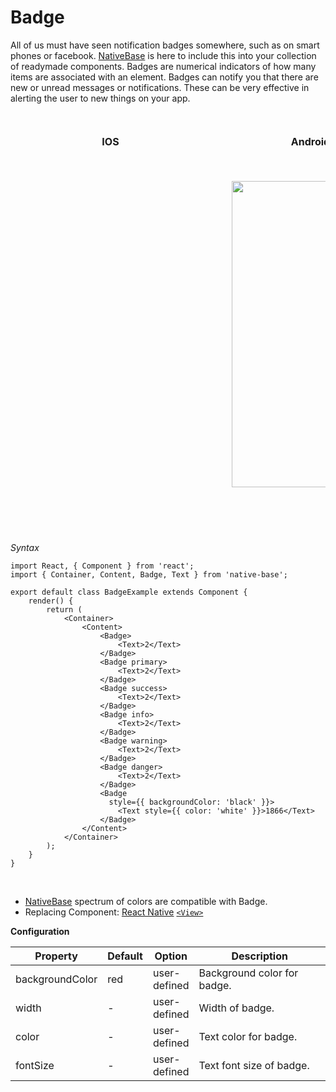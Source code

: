 # Badge

All of us must have seen notification badges somewhere, such as on smart phones or facebook. [NativeBase](http://nativebase.io/) is here to include this into your collection of readymade components. Badges are numerical indicators of how many items are associated with an element. Badges can notify you that there are new or unread messages or notifications. These can be very effective in alerting the user to new things on your app.

<br />
  <table>
    <thead>
      <tr style="border-style: hidden">
        <th style="border-style: hidden; padding-right: 34px;">IOS</th>
        <th style="padding-right: 140px;">Android</th>
      </tr>
    </thead>
    <thead>
      <tr style="border-style: hidden">
        <th style="border-style: hidden">
          <div style="background: url(../assets/iphone.png) no-repeat; padding: 63px 20px 100px 18px; width: 292px"><img src="https://raw.githubusercontent.com/GeekyAnts/NativeBase-KitchenSink/0.5.13/Screenshots/iOS/badge.png" alt="" /></div></th>
        <th><div style="background: url(../assets/android.png) no-repeat; padding: 45px 118px 68px 0px; background-size: 292px 576px;"><img height="490px" width="266px" src="https://raw.githubusercontent.com/GeekyAnts/NativeBase-KitchenSink/0.5.13/Screenshots/android/badge.png" alt="" /></div></th>
      </tr>
    </thead>
  </table>

*Syntax*

<pre class="line-numbers"><code class="language-jsx">import React, { Component } from 'react';
import { Container, Content, Badge, Text } from 'native-base';
​
export default class BadgeExample extends Component {
    render() {
        return (
            &lt;Container>
                &lt;Content>
                    &lt;Badge>
                        &lt;Text>2&lt;/Text>
                    &lt;/Badge>
                    &lt;Badge primary>
                        &lt;Text>2&lt;/Text>
                    &lt;/Badge>
                    &lt;Badge success>
                        &lt;Text>2&lt;/Text>
                    &lt;/Badge>
                    &lt;Badge info>
                        &lt;Text>2&lt;/Text>
                    &lt;/Badge>
                    &lt;Badge warning>
                        &lt;Text>2&lt;/Text>
                    &lt;/Badge>
                    &lt;Badge danger>
                        &lt;Text>2&lt;/Text>
                    &lt;/Badge>
                    &lt;Badge
                      style=&#123;{ backgroundColor: 'black' }}>
                        &lt;Text style=&#123;{ color: 'white' }}>1866&lt;/Text>
                    &lt;/Badge>
                &lt;/Content>
            &lt;/Container>
        );
    }
}</code></pre><br />

* [NativeBase](http://nativebase.io/) spectrum of colors are compatible with Badge.
* Replacing Component: [React Native](https://facebook.github.io/react-native/) [<code>&lt;View></code>](https://facebook.github.io/react-native/docs/view.html)


**Configuration**<br />
    <table class = "table table-bordered">
        <thead>
            <tr>
                <th>Property</th>
                <th>Default</th>
                <th>Option</th>
                <th width="50%">Description</th>
            </tr>
        </thead>
        <tbody>
            <tr>
                <td>backgroundColor</td>
                <td>red</td>
                <td>user-defined</td>
                <td>Background color for badge.</td>
            </tr>
            <tr>
                <td>width</td>
                <td> - </td>
                <td>user-defined</td>
                <td>Width of badge.</td>
            </tr>
            <tr>
                <td>color</td>
                <td> - </td>
                <td>user-defined</td>
                <td>Text color for badge.</td>
            </tr>
            <tr>
                <td>fontSize</td>
                <td> - </td>
                <td>user-defined</td>
                <td>Text font size of badge.</td>
            </tr>
        </tbody>
    </table>
    <br />
